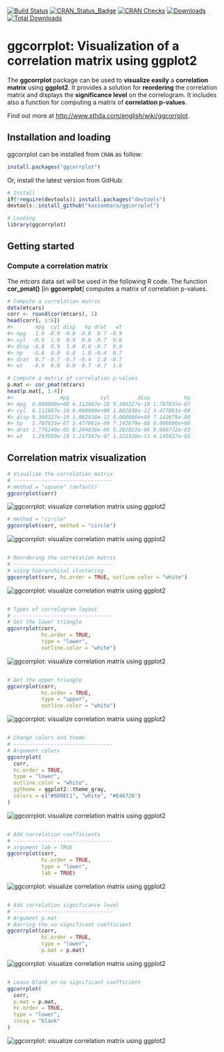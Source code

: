 
<!-- README.md is generated from README.Rmd. Please edit that file -->
[![Build Status](https://api.travis-ci.org/kassambara/ggcorrplot.png)](https://travis-ci.org/kassambara/ggcorrplot) [![CRAN\_Status\_Badge](https://www.r-pkg.org/badges/version/ggcorrplot)](https://cran.r-project.org/package=ggcorrplot) [![CRAN Checks](https://cranchecks.info/badges/summary/ggcorrplot)](https://cran.r-project.org/web/checks/check_results_ggcorrplot.html) [![Downloads](https://cranlogs.r-pkg.org/badges/ggcorrplot)](https://cran.r-project.org/package=ggcorrplot) [![Total Downloads](https://cranlogs.r-pkg.org/badges/grand-total/ggcorrplot?color=orange)](https://cranlogs.r-pkg.org/badges/grand-total/ggcorrplot)

ggcorrplot: Visualization of a correlation matrix using ggplot2
===============================================================

The **ggcorrplot** package can be used to **visualize easily** a **correlation matrix** using **ggplot2**. It provides a solution for **reordering** the correlation matrix and displays the **significance level** on the correlogram. It includes also a function for computing a matrix of **correlation p-values**.

Find out more at <http://www.sthda.com/english/wiki/ggcorrplot>.

Installation and loading
------------------------

ggcorrplot can be installed from `CRAN` as follow:

``` r
install.packages("ggcorrplot")
```

Or, install the latest version from GitHub:

``` r
# Install
if(!require(devtools)) install.packages("devtools")
devtools::install_github("kassambara/ggcorrplot")
```

``` r
# Loading
library(ggcorrplot)
```

Getting started
---------------

### Compute a correlation matrix

The *mtcars* data set will be used in the following R code. The function **cor\_pmat()** \[in **ggcorrplot**\] computes a matrix of correlation p-values.

``` r
# Compute a correlation matrix
data(mtcars)
corr <- round(cor(mtcars), 1)
head(corr[, 1:6])
#>       mpg  cyl disp   hp drat   wt
#> mpg   1.0 -0.9 -0.8 -0.8  0.7 -0.9
#> cyl  -0.9  1.0  0.9  0.8 -0.7  0.8
#> disp -0.8  0.9  1.0  0.8 -0.7  0.9
#> hp   -0.8  0.8  0.8  1.0 -0.4  0.7
#> drat  0.7 -0.7 -0.7 -0.4  1.0 -0.7
#> wt   -0.9  0.8  0.9  0.7 -0.7  1.0

# Compute a matrix of correlation p-values
p.mat <- cor_pmat(mtcars)
head(p.mat[, 1:4])
#>               mpg          cyl         disp           hp
#> mpg  0.000000e+00 6.112687e-10 9.380327e-10 1.787835e-07
#> cyl  6.112687e-10 0.000000e+00 1.802838e-12 3.477861e-09
#> disp 9.380327e-10 1.802838e-12 0.000000e+00 7.142679e-08
#> hp   1.787835e-07 3.477861e-09 7.142679e-08 0.000000e+00
#> drat 1.776240e-05 8.244636e-06 5.282022e-06 9.988772e-03
#> wt   1.293959e-10 1.217567e-07 1.222320e-11 4.145827e-05
```

Correlation matrix visualization
--------------------------------

``` r
# Visualize the correlation matrix
# --------------------------------
# method = "square" (default)
ggcorrplot(corr)
```

![ggcorrplot: visualize correlation matrix using ggplot2](tools/README-demo-ggcorrplot-1.png)

``` r
# method = "circle"
ggcorrplot(corr, method = "circle")
```

![ggcorrplot: visualize correlation matrix using ggplot2](tools/README-demo-ggcorrplot-2.png)

``` r

# Reordering the correlation matrix
# --------------------------------
# using hierarchical clustering
ggcorrplot(corr, hc.order = TRUE, outline.color = "white")
```

![ggcorrplot: visualize correlation matrix using ggplot2](tools/README-demo-ggcorrplot-3.png)

``` r

# Types of correlogram layout
# --------------------------------
# Get the lower triangle
ggcorrplot(corr,
           hc.order = TRUE,
           type = "lower",
           outline.color = "white")
```

![ggcorrplot: visualize correlation matrix using ggplot2](tools/README-demo-ggcorrplot-4.png)

``` r

# Get the upper triangle
ggcorrplot(corr,
           hc.order = TRUE,
           type = "upper",
           outline.color = "white")
```

![ggcorrplot: visualize correlation matrix using ggplot2](tools/README-demo-ggcorrplot-5.png)

``` r

# Change colors and theme
# --------------------------------
# Argument colors
ggcorrplot(
  corr,
  hc.order = TRUE,
  type = "lower",
  outline.color = "white",
  ggtheme = ggplot2::theme_gray,
  colors = c("#6D9EC1", "white", "#E46726")
)
```

![ggcorrplot: visualize correlation matrix using ggplot2](tools/README-demo-ggcorrplot-6.png)

``` r

# Add correlation coefficients
# --------------------------------
# argument lab = TRUE
ggcorrplot(corr,
           hc.order = TRUE,
           type = "lower",
           lab = TRUE)
```

![ggcorrplot: visualize correlation matrix using ggplot2](tools/README-demo-ggcorrplot-7.png)

``` r

# Add correlation significance level
# --------------------------------
# Argument p.mat
# Barring the no significant coefficient
ggcorrplot(corr,
           hc.order = TRUE,
           type = "lower",
           p.mat = p.mat)
```

![ggcorrplot: visualize correlation matrix using ggplot2](tools/README-demo-ggcorrplot-8.png)

``` r

# Leave blank on no significant coefficient
ggcorrplot(
  corr,
  p.mat = p.mat,
  hc.order = TRUE,
  type = "lower",
  insig = "blank"
)
```

![ggcorrplot: visualize correlation matrix using ggplot2](tools/README-demo-ggcorrplot-9.png)
